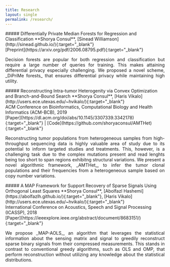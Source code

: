```yaml
---
title: Research
layout: single
permalink: /research/
---
```

<div markdown="1" onmouseover="document.getElementById('dpmf').style.display='block';" onmouseout="document.getElementById('spi').style.display='none';">
##### Differentially Private Median Forests for Regression and Classification
**Shorya Consul**, [Sinead Williamson](http://sinead.github.io/){:target="_blank"}<br>
[Preprint](https://arxiv.org/pdf/2006.08795.pdf){:target="_blank"}
<!-- -->  
<p style='text-align: justify;' id="dpmf" style="display:none;">
Decision forests are popular for both regression and classification but require a large number of queries for training. This makes attaining differential privacy especially challenging. We proposed a novel scheme, _DiPriMe forests_ that ensures differential privacy while maintaining high utility.</p>
</div>  
<!-- -->  
<div markdown="1" onmouseover="document.getElementById('ith-bb').style.display='block';" onmouseout="document.getElementById('spi').style.display='none';">
##### Reconstructing Intra-tumor Heterogenity via Convex Optimization and Branch-and-Bound Search
**Shorya Consul**, [Haris Vikalo](http://users.ece.utexas.edu/~hvikalo/){:target="_blank"}<br>
ACM Conference on Bioinformatics, Computational Biology and Health Informatics (ACM-BCB), 2019<br>
[Paper](https://dl.acm.org/doi/abs/10.1145/3307339.3342178){:target="_blank"} | [Code](https://github.com/shoryaconsul/AMTHet){:target="_blank"}
<!-- -->
<p style='text-align: justify;' id="ith-bb" style="display:none;">
Reconstructing tumor populations from heterogeneous samples from high-throughput sequencing data is highly valuable area of study due to its potential to inform targeted studies and treatments. This, however, is a challenging task due to the complex mutations present and read lenghts being too short to span regions exhibitng structural variations. We present a novel algorithmic framework, _AMTHet_, to infer the tumor clonal populations and their frequencies from a heterogeneous sample based on copy number variations.</p>
</div>
<!-- -->
<div markdown="1" onmouseover="document.getElementById('map-aols').style.display='block';" onmouseout="document.getElementById('spi').style.display='none';">
##### A MAP Framework for Support Recovery of Sparse Signals Using Orthogonal Least Squares
**Shorya Consul**, [Abolfazl Hashemi](https://abolfazlh.github.io/){:target="_blank"}, [Haris Vikalo](http://users.ece.utexas.edu/~hvikalo/){:target="_blank"}<br>
International Conference on Acoustics, Speech and Signal Processing (ICASSP), 2018<br>
[Paper](https://ieeexplore.ieee.org/abstract/document/8683151/){:target="_blank"}
<!-- -->
<p style='text-align: justify;' id="map-aols" style="display:none;">
We propose _MAP-AOLS_, an algorithm that leverages the statistical information about the sensing matrix and signal to greedily reconstruct sparse binary signals from their compressed measurements. This stands in contrast to conventional greedy algorithms, such as OLS and OMP, that perform reconstruction without utilizing any knowledge about the statistical distributions.</p>
</div>